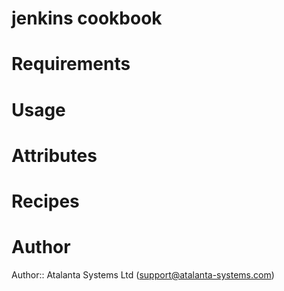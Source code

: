 # jenkins cookbook

# Requirements

# Usage

# Attributes

# Recipes

# Author

Author:: Atalanta Systems Ltd (<support@atalanta-systems.com>)
